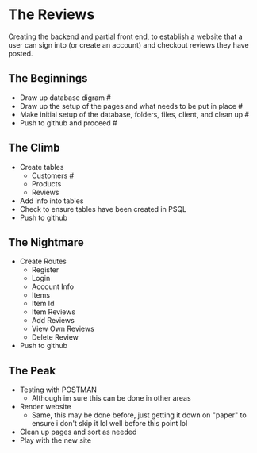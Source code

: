 # The Reviews
Creating the backend and partial front end, to establish a website 
that a user can sign into (or create an account) and checkout reviews they have posted.

## The Beginnings
- Draw up database digram #
- Draw up the setup of the pages and what needs to be put in place #
- Make initial setup of the database, folders, files, client, and clean up #
- Push to github and proceed #

## The Climb
- Create tables 
  - Customers #
  - Products
  - Reviews
- Add info into tables
- Check to ensure tables have been created in PSQL
- Push to github

## The Nightmare
- Create Routes
  - Register
  - Login
  - Account Info
  - Items
  - Item Id
  - Item Reviews
  - Add Reviews
  - View Own Reviews
  - Delete Review
- Push to github

## The Peak
- Testing with POSTMAN
  - Although im sure this can be done in other areas
- Render website
  - Same, this may be done before, just getting it down
  on "paper" to ensure i don't skip it lol
  well before this point lol
- Clean up pages and sort as needed
- Play with the new site